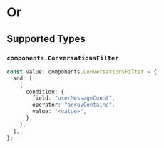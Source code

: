 # Or


## Supported Types

### `components.ConversationsFilter`

```typescript
const value: components.ConversationsFilter = {
  and: [
    {
      condition: {
        field: "userMessageCount",
        operator: "arrayContains",
        value: "<value>",
      },
    },
  ],
};
```

